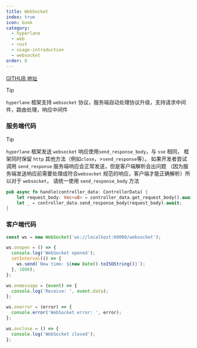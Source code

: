 ```yaml
---
title: WebSocket
index: true
icon: book
category:
  - hyperlane
  - web
  - rust
  - usage-introduction
  - websocket
order: 8
---
```


<Share colorful />

[GITHUB 地址](https://github.com/ltpp-universe/hyperlane-quick-start/)

> [!tip]
>
> `hyperlane` 框架支持 `websocket` 协议，服务端自动处理协议升级，支持请求中间件，路由处理，响应中间件

### 服务端代码

> [!tip]
>
> `hyperlane` 框架发送 `websocket` 响应使用`send_response_body`，与 `sse` 相同，
> 框架同时保留 `http` 其他方法（例如`close`，>`send_response`等）。
> 如果开发者尝试调用 `send_response` 服务端响应会正常发送，但是客户端解析会出问题
> （因为服务端发送响应前需要处理成符合`websocket` 规范的响应，客户端才能正确解析）所以对于 `websocket`，
> 请统一使用 `send_response_body` 方法

```rust
pub async fn handle(controller_data: ControllerData) {
    let request_body: Vec<u8> = controller_data.get_request_body().await;
    let _ = controller_data.send_response_body(request_body).await;
}
```

### 客户端代码

```js
const ws = new WebSocket('ws://localhost:60000/websocket');

ws.onopen = () => {
  console.log('WebSocket opened');
  setInterval(() => {
    ws.send(`Now time: ${new Date().toISOString()}`);
  }, 1000);
};

ws.onmessage = (event) => {
  console.log('Receive: ', event.data);
};

ws.onerror = (error) => {
  console.error('WebSocket error: ', error);
};

ws.onclose = () => {
  console.log('WebSocket closed');
};
```
